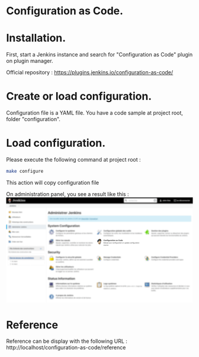 # Configuration as Code.

# Installation.
First, start a Jenkins instance and search for "Configuration as Code" plugin on plugin manager.

Official repository : https://plugins.jenkins.io/configuration-as-code/

# Create or load configuration.
Configuration file is a YAML file. You have a code sample at project root, folder "configuration".

# Load configuration.
Please execute the following command at project root : 
```bash
make configure
```
This action will copy configuration file

On administration panel, you see a result like this : 
![Step 1 - Make sure plugin is available in administration panel](step1.png)

# Reference
Reference can be display with the following URL : http://localhost/configuration-as-code/reference
